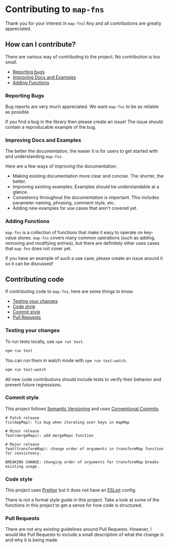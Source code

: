 # Contributing to `map-fns`

Thank you for your interest in `map-fns`! Any and all contributions are greatly appreciated.

## How can I contribute?

There are various way of contributing to the project. No contribution is too small.

 * [Reporting bugs](#Reporting-Bugs)
 * [Improving Docs and Examples](#Improving-Docs-and-Examples)
 * [Adding Functions](#Adding-Functions)


### Reporting Bugs

Bug reports are very much appreciated. We want `map-fns` to be as reliable as possible.

If you find a bug in the library then please create an issue! The issue should contain a reproducable example of the bug.


### Improving Docs and Examples

The better the documentation, the easier it is for users to get started with and understanding `map-fns`.

Here are a few ways of improving the documentation:

 * Making existing documentation more clear and concise. The shorter, the better.
 * Improving existing examples. Examples should be understandable at a glance.
 * Consistency throughout the documentation is important. This includes parameter naming, phrasing, comment style, etc.
 * Adding new examples for use cases that aren't covered yet.


### Adding Functions

`map-fns` is a collection of functions that make it easy to operate on key-value stores. `map-fns` covers many common operations (such as adding, removing and modifying entries), but there are definitely other uses cases that `map-fns` does not cover yet.

If you have an example of such a use case, please create an issue around it so it can be discussed!


## Contributing code

If contributing code to `map-fns`, here are some things to know.

 * [Testing your changes](#Testing-your-changes)
 * [Code style](#Code-style)
 * [Commit style](#Commit-style)
 * [Pull Requests](#Pull-Requests)


### Testing your changes

To run tests locally, use `npm run test`.

```bash
npm run test
```

You can run them in watch mode with `npm run test:watch`.

```bash
npm run test:watch
```

All new code contributions should include tests to verify their behavior and prevent future regressions.


### Commit style

This project follows [Semantic Versioning](https://semver.org/) and uses [Conventional Commits](https://www.conventionalcommits.org/).

```
# Patch release
fix(mapMap): fix bug when iterating over keys in mapMap

# Minor release
feat(mergeMaps): add mergeMaps function

# Major release
feat(transformMap): change order of arguments in transformMap function for consistency.

BREAKING CHANGE: changing order of arguments for transformMap breaks existing usage.
```


### Code style

This project uses [Prettier](https://prettier.io/) but it does not have an [ESLint](https://eslint.org/) config.

There is not a formal style guide in this project. Take a look at some of the functions in this project to get a sense for how code is structured.


### Pull Requests

There are not any existing guidelines around Pull Requests. However, I would like Pull Requests to include a small description of what the change is and why it is being made.
